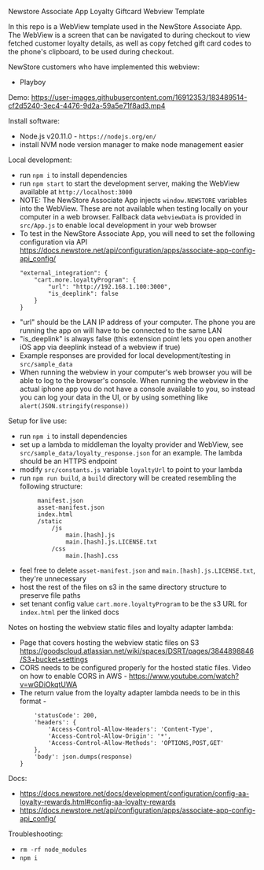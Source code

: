 Newstore Associate App Loyalty Giftcard Webview Template

In this repo is a WebView template used in the NewStore Associate App. The WebView is a screen that can be navigated to during checkout to view fetched customer loyalty details, as well as copy fetched gift card codes to the phone's clipboard, to be used during checkout. 

NewStore customers who have implemented this webview:
- Playboy

Demo:
https://user-images.githubusercontent.com/16912353/183489514-cf2d5240-3ec4-4476-9d2a-59a5e71f8ad3.mp4

Install software:
- Node.js v20.11.0 - `https://nodejs.org/en/`
- install NVM node version manager to make node management easier

Local development:
- run `npm i` to install dependencies
- run `npm start` to start the development server, making the WebView available at `http://localhost:3000`
- NOTE: The NewStore Associate App injects `window.NEWSTORE` variables into the WebView. These are not available when testing locally on your computer in a web browser. Fallback data `webviewData` is provided in `src/App.js` to enable local development in your web browser
- To test in the NewStore Associate App, you will need to set the following configuration via API https://docs.newstore.net/api/configuration/apps/associate-app-config-api_config/
    ```
    "external_integration": {
        "cart.more.loyaltyProgram": {
            "url": "http://192.168.1.100:3000",
            "is_deeplink": false
        }
    }
    ```
- "url" should be the LAN IP address of your computer. The phone you are running the app on will have to be connected to the same LAN
- "is_deeplink" is always false (this extension point lets you open another iOS app via deeplink instead of a webview if true)
- Example responses are provided for local development/testing in `src/sample_data`
- When running the webview in your computer's web browser you will be able to log to the browser's console. When running the webview in the actual iphone app you do not have a console available to you, so instead you can log your data in the UI, or by using something like `alert(JSON.stringify(response))`

Setup for live use:
- run `npm i` to install dependencies
- set up a lambda to middleman the loyalty provider and WebView, see `src/sample_data/loyalty_response.json` for an example. The lambda should be an HTTPS endpoint
- modify `src/constants.js` variable `loyaltyUrl` to point to your lambda
- run `npm run build`, a `build` directory will be created resembling the following structure:
   ```/build
        manifest.json
        asset-manifest.json
        index.html
        /static
            /js
                main.[hash].js
                main.[hash].js.LICENSE.txt
            /css
                main.[hash].css
    ```
- feel free to delete `asset-manifest.json` and `main.[hash].js.LICENSE.txt`, they're unnecessary
- host the rest of the files on s3 in the same directory structure to preserve file paths
- set tenant config value `cart.more.loyaltyProgram` to be the s3 URL for `index.html` per the linked docs

Notes on hosting the webview static files and loyalty adapter lambda:
- Page that covers hosting the webview static files on S3 https://goodscloud.atlassian.net/wiki/spaces/DSRT/pages/3844898846/S3+bucket+settings
- CORS needs to be configured properly for the hosted static files. Video on how to enable CORS in AWS - https://www.youtube.com/watch?v=wGDiOkqtUWA
- The return value from the loyalty adapter lambda needs to be in this format -
    ```return {
        'statusCode': 200,
        'headers': {
            'Access-Control-Allow-Headers': 'Content-Type',
            'Access-Control-Allow-Origin': '*',
            'Access-Control-Allow-Methods': 'OPTIONS,POST,GET'
        },
        'body': json.dumps(response)
    }
    ```

Docs:
- https://docs.newstore.net/docs/development/configuration/config-aa-loyalty-rewards.html#config-aa-loyalty-rewards
- https://docs.newstore.net/api/configuration/apps/associate-app-config-api_config/

Troubleshooting:
- `rm -rf node_modules`
- `npm i`

